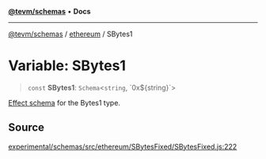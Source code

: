 [**@tevm/schemas**](../../README.md) • **Docs**

***

[@tevm/schemas](../../modules.md) / [ethereum](../README.md) / SBytes1

# Variable: SBytes1

> `const` **SBytes1**: `Schema`\<`string`, \`0x$\{string\}\`\>

[Effect schema](https://github.com/Effect-TS/schema) for the Bytes1 type.

## Source

[experimental/schemas/src/ethereum/SBytesFixed/SBytesFixed.js:222](https://github.com/evmts/tevm-monorepo/blob/main/experimental/schemas/src/ethereum/SBytesFixed/SBytesFixed.js#L222)
